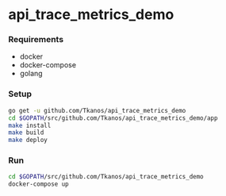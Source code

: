 # api_trace_metrics_demo

### Requirements

* docker
* docker-compose
* golang

### Setup
```bash
go get -u github.com/Tkanos/api_trace_metrics_demo
cd $GOPATH/src/github.com/Tkanos/api_trace_metrics_demo/app
make install
make build
make deploy
```

### Run
```bash
cd $GOPATH/src/github.com/Tkanos/api_trace_metrics_demo
docker-compose up
```

